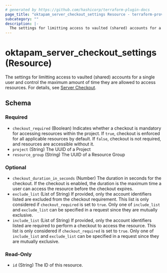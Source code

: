 ```yaml
---
# generated by https://github.com/hashicorp/terraform-plugin-docs
page_title: "oktapam_server_checkout_settings Resource - terraform-provider-oktapam"
subcategory: ""
description: |-
  The settings for limitting access to vaulted (shared) accounts for a single user and control the maximum amount of time they are allowed to access resources. For details, see Server Checkout https://help.okta.com/okta_help.htm?type=oie&id=csh-pam-checkout-configure.
---
```


# oktapam_server_checkout_settings (Resource)

The settings for limitting access to vaulted (shared) accounts for a single user and control the maximum amount of time they are allowed to access resources. For details, see [Server Checkout](https://help.okta.com/okta_help.htm?type=oie&id=csh-pam-checkout-configure).



<!-- schema generated by tfplugindocs -->
## Schema

### Required

- `checkout_required` (Boolean) Indicates whether a checkout is mandatory for accessing resources within the project. If `true`, checkout is enforced for all applicable resources by default. If `false`, checkout is not required, and resources are accessible without it.
- `project` (String) The UUID of a Project
- `resource_group` (String) The UUID of a Resource Group

### Optional

- `checkout_duration_in_seconds` (Number) The duration in seconds for the checkout. If the checkout is enabled, the duration is the maximum time a user can access the resource before the checkout expires.
- `exclude_list` (List of String) If provided, only the account identifiers listed are excluded from the checkout requirement. This list is only considered if `checkout_required` is set to `true`. Only one of `include_list` and `exclude_list` can be specified in a request since they are mutually exclusive.
- `include_list` (List of String) If provided, only the account identifiers listed are required to perform a checkout to access the resource. This list is only considered if `checkout_required` is set to `true`. Only one of `include_list` and `exclude_list` can be specified in a request since they are mutually exclusive.

### Read-Only

- `id` (String) The ID of this resource.
